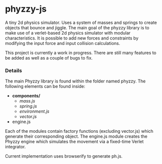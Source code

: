 # phyzzy-js
A tiny 2d physics simulator. Uses a system of masses and springs to create
objects that bounce and jiggle. The main goal of the phyzzy library is to
make use of a verlet-based 2d physics simulator with modular characteristics. 
It is possible to add new forces and constraints by modifying the input force
and input collision calculations.

This project is currently a work in progress. There are still many features to 
be added as well as a couple of bugs to fix.

### Details
The main Phyzzy library is found within the folder named phyzzy. The following
elements can be found inside:

- **components/**
    - *mass.js*
    - *spring.js*
    - *environment.js*
    - *vector.js*
- engine.js

Each of the modules contain factory functions (excluding vector.js) which
generate their corresponding object. The engine.js module creates the Phyzzy 
engine which simulates the movement via a fixed-time Verlet integrator.

Current implementation uses browserify to generate ph.js.
